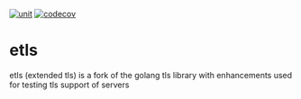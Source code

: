 [![unit](https://github.com/jsandas/etls/actions/workflows/unit.yaml/badge.svg)](https://github.com/jsandas/etls/actions/workflows/unit.yaml)
[![codecov](https://codecov.io/gh/jsandas/etls/branch/main/graph/badge.svg?token=J84IITKDCK)](https://codecov.io/gh/jsandas/etls)
# etls

etls (extended tls) is a fork of the golang tls library with enhancements used for testing tls support of servers